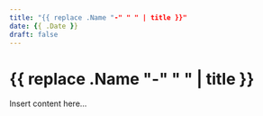 ```yaml
---
title: "{{ replace .Name "-" " " | title }}"
date: {{ .Date }}
draft: false
---
```


# {{ replace .Name "-" " " | title }}

Insert content here...